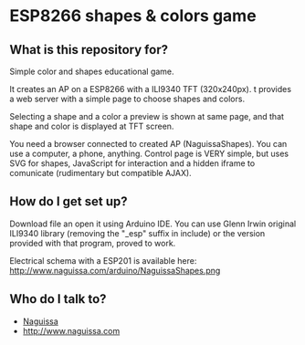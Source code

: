# ESP8266 shapes & colors game

## What is this repository for? ##

Simple color and shapes educational game.

It creates an AP on a ESP8266 with a ILI9340 TFT (320x240px). t provides a web server with a simple page to choose shapes and colors.

Selecting a shape and a color a preview is shown at same page, and that shape and color is displayed at TFT screen.

You need a browser connected to created AP (NaguissaShapes). You can use a computer, a phone, anything. Control page is VERY simple, but uses SVG for shapes, JavaScript for interaction and a hidden iframe to comunicate (rudimentary but compatible AJAX).


## How do I get set up? ##

Download file an open it using Arduino IDE. You can use Glenn Irwin original ILI9340 library (removing the "_esp" suffix in include) or the version provided with that program, proved to work.

Electrical schema with a ESP201 is available here: http://www.naguissa.com/arduino/NaguissaShapes.png



## Who do I talk to? ##

 * [Naguissa](https://github.com/Naguissa)
 * http://www.naguissa.com
